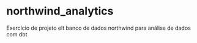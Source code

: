 # northwind_analytics
Exercício de projeto elt banco de dados northwind para análise de dados com dbt
